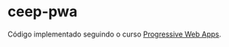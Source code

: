 # ceep-pwa

Código implementado seguindo o curso [Progressive Web Apps](https://www.alura.com.br/curso-online-progressive-webapp-offline).
